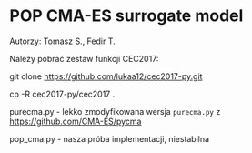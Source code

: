 # POP CMA-ES surrogate model 
Autorzy: Tomasz S., Fedir T.

Należy pobrać zestaw funkcji CEC2017:

git clone https://github.com/lukaa12/cec2017-py.git

cp -R cec2017-py/cec2017 .


purecma.py - lekko zmodyfikowana wersja `purecma.py` z https://github.com/CMA-ES/pycma

pop_cma.py - nasza próba implementacji, niestabilna
